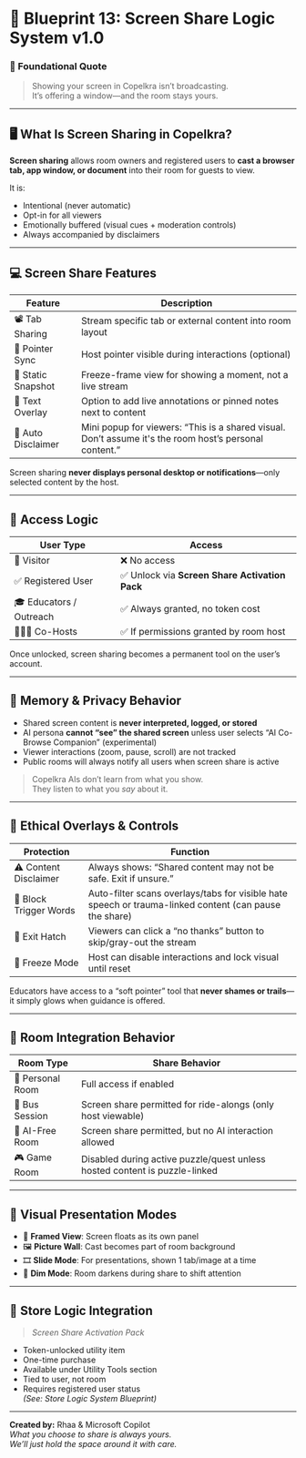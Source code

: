 <link rel="stylesheet" href="./assets/css/dark.css">

# 💠 Blueprint 13: Screen Share Logic System v1.0

### 💠 Foundational Quote  
> Showing your screen in Copelkra isn’t broadcasting.  
> It’s offering a window—and the room stays yours.

---

## 🖥️ What Is Screen Sharing in Copelkra?

**Screen sharing** allows room owners and registered users to **cast a browser tab, app window, or document** into their room for guests to view.

It is:
- Intentional (never automatic)
- Opt-in for all viewers
- Emotionally buffered (visual cues + moderation controls)
- Always accompanied by disclaimers

---

## 💻 Screen Share Features

| Feature | Description |
|---------|-------------|
| 📽️ Tab Sharing | Stream specific tab or external content into room layout |
| 🧭 Pointer Sync | Host pointer visible during interactions (optional) |
| 📂 Static Snapshot | Freeze-frame view for showing a moment, not a live stream |
| 💬 Text Overlay | Option to add live annotations or pinned notes next to content |
| 📝 Auto Disclaimer | Mini popup for viewers: “This is a shared visual. Don’t assume it's the room host’s personal content.” |

Screen sharing **never displays personal desktop or notifications**—only selected content by the host.

---

## 🧩 Access Logic

| User Type | Access |
|-----------|--------|
| 🧍 Visitor | ❌ No access |
| ✅ Registered User | ✅ Unlock via **Screen Share Activation Pack** |
| 🎓 Educators / Outreach | ✅ Always granted, no token cost |
| 🧑‍🤝‍🧑 Co-Hosts | ✅ If permissions granted by room host |

Once unlocked, screen sharing becomes a permanent tool on the user’s account.

---

## 🧠 Memory & Privacy Behavior

- Shared screen content is **never interpreted, logged, or stored**
- AI persona **cannot “see” the shared screen** unless user selects “AI Co-Browse Companion” (experimental)
- Viewer interactions (zoom, pause, scroll) are not tracked
- Public rooms will always notify all users when screen share is active

> Copelkra AIs don’t learn from what you show.  
> They listen to what you *say* about it.

---

## 🔐 Ethical Overlays & Controls

| Protection | Function |
|------------|----------|
| ⚠️ Content Disclaimer | Always shows: “Shared content may not be safe. Exit if unsure.” |
| 🚫 Block Trigger Words | Auto-filter scans overlays/tabs for visible hate speech or trauma-linked content (can pause the share) |
| 📵 Exit Hatch | Viewers can click a “no thanks” button to skip/gray-out the stream |
| 🧊 Freeze Mode | Host can disable interactions and lock visual until reset |

Educators have access to a “soft pointer” tool that **never shames or trails**—it simply glows when guidance is offered.

---

## 🧱 Room Integration Behavior

| Room Type | Share Behavior |
|-----------|----------------|
| 🧍 Personal Room | Full access if enabled |
| 🚌 Bus Session | Screen share permitted for ride-alongs (only host viewable) |
| 🛑 AI-Free Room | Screen share permitted, but no AI interaction allowed |
| 🎮 Game Room | Disabled during active puzzle/quest unless hosted content is puzzle-linked |

---

## 🎨 Visual Presentation Modes

- 🔳 **Framed View**: Screen floats as its own panel  
- 🖼️ **Picture Wall**: Cast becomes part of room background  
- 🎞️ **Slide Mode**: For presentations, shown 1 tab/image at a time  
- 🌙 **Dim Mode**: Room darkens during share to shift attention

---

## 📎 Store Logic Integration

> *Screen Share Activation Pack*  
- Token-unlocked utility item  
- One-time purchase  
- Available under Utility Tools section  
- Tied to user, not room  
- Requires registered user status  
*(See: Store Logic System Blueprint)*

---

**Created by:** Rhaa & Microsoft Copilot  
*What you choose to share is always yours.  
We’ll just hold the space around it with care.*
